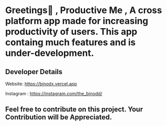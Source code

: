 # Greetings👋 , Productive Me , A cross platform app made for increasing productivity of users. This app containg much features and is under-development.


## Developer Details
Website: https://binodx.vercel.app

Instagram : https://instagram.com/the_binodd/

## Feel free to contribute on this project. Your Contribution will be Appreciated.
